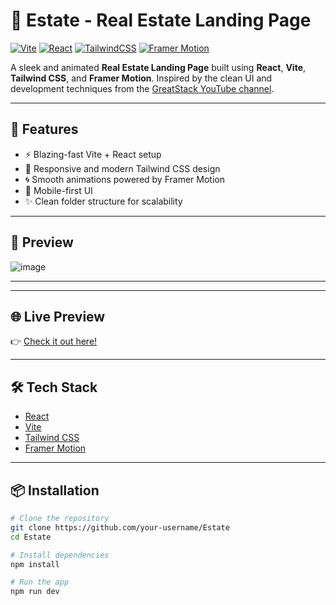 # 🏡 Estate - Real Estate Landing Page

[![Vite](https://img.shields.io/badge/Vite-4.x-purple.svg?logo=vite&logoColor=white)](https://vitejs.dev/)
[![React](https://img.shields.io/badge/React-18.x-61DAFB.svg?logo=react&logoColor=white)](https://reactjs.org/)
[![TailwindCSS](https://img.shields.io/badge/TailwindCSS-3.x-38B2AC.svg?logo=tailwind-css&logoColor=white)](https://tailwindcss.com/)
[![Framer Motion](https://img.shields.io/badge/FramerMotion-6.x-black.svg?logo=framer&logoColor=white)](https://www.framer.com/motion/)

A sleek and animated **Real Estate Landing Page** built using **React**, **Vite**, **Tailwind CSS**, and **Framer Motion**. Inspired by the clean UI and development techniques from the [GreatStack YouTube channel](https://www.youtube.com/@GreatStackDev).

---

## 🚀 Features

- ⚡️ Blazing-fast Vite + React setup
- 🎨 Responsive and modern Tailwind CSS design
- 🌀 Smooth animations powered by Framer Motion
- 📱 Mobile-first UI
- ✨ Clean folder structure for scalability

---

## 📸 Preview

![image](https://github.com/user-attachments/assets/978e1e5a-4e21-45fe-840d-b1e4c2f1d915)

---

---

## 🌐 Live Preview

👉 [Check it out here!](https://estate-au.netlify.app/)

---

## 🛠️ Tech Stack

- [React](https://reactjs.org/)
- [Vite](https://vitejs.dev/)
- [Tailwind CSS](https://tailwindcss.com/)
- [Framer Motion](https://www.framer.com/motion/)

---

## 📦 Installation

```bash
# Clone the repository
git clone https://github.com/your-username/Estate
cd Estate

# Install dependencies
npm install

# Run the app
npm run dev
